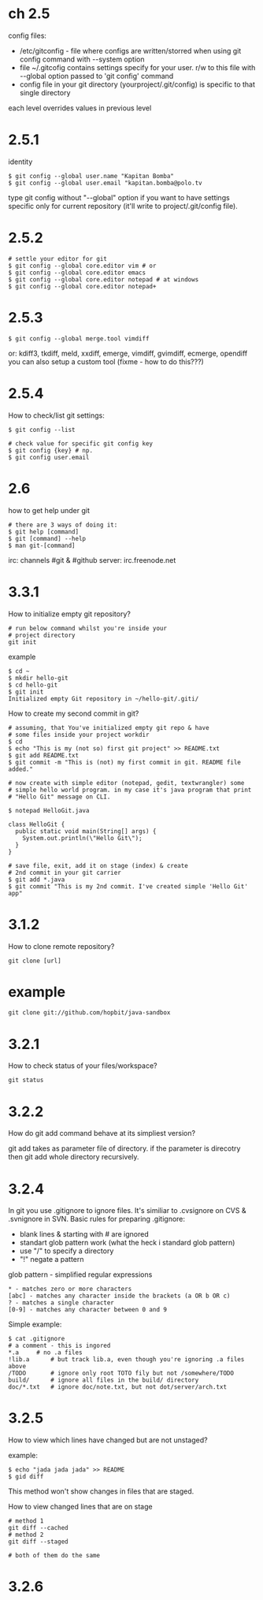 ch 2.5
======

config files:

- /etc/gitconfig - file where configs are written/storred when using git config command with --system option
- file ~/.gitcofig contains settings specify for your user. r/w to this file with --global option passed to 'git config' command
- config file in your git directory (yourproject/.git/config) is specific to that single directory 

each level overrides values in previous level

2.5.1
=====

identity

	$ git config --global user.name "Kapitan Bomba"
	$ git config --global user.email "kapitan.bomba@polo.tv

type git config without "--global" option if you want to have settings specific only for current repository (it'll write to project/.git/config file).

2.5.2
=====

	# settle your editor for git
	$ git config --global core.editor vim # or
	$ git config --global core.editor emacs
	$ git config --global core.editor notepad # at windows
	$ git config --global core.editor notepad+

2.5.3
=====

	$ git config --global merge.tool vimdiff

or: kdiff3, tkdiff, meld, xxdiff, emerge, vimdiff, gvimdiff, ecmerge, opendiff
you can also setup a custom tool (fixme - how to do this???)

2.5.4
=====

How to check/list git settings:

	$ git config --list
	
	# check value for specific git config key
	$ git config {key} # np.
	$ git config user.email

2.6
===

how to get help under git

	# there are 3 ways of doing it:
	$ git help [command]
	$ git [command] --help
	$ man git-[command]

irc: channels #git & #github
server: irc.freenode.net

3.3.1
=====

How to initialize empty git repository?

	# run below command whilst you're inside your 
	# project directory
	git init

example

	$ cd ~
	$ mkdir hello-git
	$ cd hello-git
	$ git init 
	Initialized empty Git repository in ~/hello-git/.giti/

How to create my second commit in git?

	# assuming, that You've initialized empty git repo & have 
	# some files inside your project workdir
	$ cd 
	$ echo "This is my (not so) first git project" >> README.txt
	$ git add README.txt
	$ git commit -m "This is (not) my first commit in git. README file added."

	# now create with simple editor (notepad, gedit, textwrangler) some 
	# simple hello world program. in my case it's java program that print 
	# "Hello Git" message on CLI.

	$ notepad HelloGit.java

	class HelloGit {
	  public static void main(String[] args) {
		System.out.println(\"Hello Git\");
	  }
	}

	# save file, exit, add it on stage (index) & create 
	# 2nd commit in your git carrier
	$ git add *.java
	$ git commit "This is my 2nd commit. I've created simple 'Hello Git' app"


3.1.2
=====

How to clone remote repository?

	git clone [url]

# example

	git clone git://github.com/hopbit/java-sandbox

3.2.1
=====

How to check status of your files/workspace?

	git status


3.2.2
=====

How do git add command behave at its simpliest version?

git add takes as parameter file of directory. if the parameter
is direcotry then git add whole directory recursively.

3.2.4
=====

In git you use .gitignore to ignore files. It's similiar to .cvsignore on CVS & .svnignore in SVN. Basic rules for preparing .gitignore:

 
- blank lines & starting with # are ignored
- standart glob pattern work (what the heck i standard glob pattern)
- use "/" to specify a directory
- "!" negate a pattern

glob pattern - simplified regular expressions

	* - matches zero or more characters
	[abc] - matches any character inside the brackets (a OR b OR c) 
	? - matches a single character
	[0-9] - matches any character between 0 and 9

Simple example:

	$ cat .gitignore
	# a comment - this is ingored
	*.a		# no .a files
	!lib.a		# but track lib.a, even though you're ignoring .a files above
	/TODO 		# ignore only root TOTO fily but not /somewhere/TODO
	build/		# ignore all files in the build/ directory
	doc/*.txt 	# ignore doc/note.txt, but not dot/server/arch.txt

3.2.5
=====

How to view which lines have changed but are not unstaged?

example:

	$ echo "jada jada jada" >> README
	$ gid diff

This method won't show changes in files that are staged.

How to view changed lines that are on stage

	# method 1
	git diff --cached
	# method 2
	git diff --staged 

	# both of them do the same


3.2.6
=====
